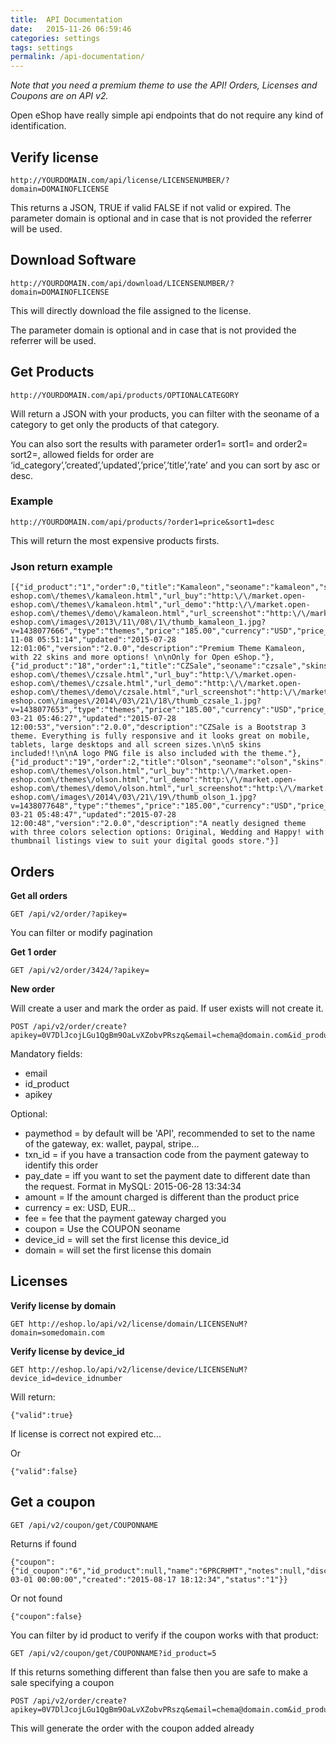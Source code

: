 ```yaml
---
title:  API Documentation 
date:   2015-11-26 06:59:46
categories: settings
tags: settings
permalink: /api-documentation/
---
```

_Note that you need a premium theme to use the API! Orders, Licenses and Coupons are on API v2._

Open eShop have really simple api endpoints that do not require any kind of identification.

## Verify license

    http://YOURDOMAIN.com/api/license/LICENSENUMBER/?domain=DOMAINOFLICENSE

This returns a JSON, TRUE if valid FALSE if not valid or expired.
The parameter domain is optional and in case that is not provided the referrer will be used.

## Download Software

    http://YOURDOMAIN.com/api/download/LICENSENUMBER/?domain=DOMAINOFLICENSE

This will directly download the file assigned to the license.

The parameter domain is optional and in case that is not provided the referrer will be used.

## Get Products

    http://YOURDOMAIN.com/api/products/OPTIONALCATEGORY

Will return a JSON with your products, you can filter with the seoname of a category to get only the products of that category.

You can also sort the results with parameter order1= sort1= and order2= sort2=, allowed fields for order are ‘id_category’,’created’,’updated’,’price’,’title’,’rate’ and you can sort by asc or desc.

### Example

    http://YOURDOMAIN.com/api/products/?order1=price&sort1=desc

This will return the most expensive products firsts.

### Json return example

    [{"id_product":"1","order":0,"title":"Kamaleon","seoname":"kamaleon","skins":"amelia,cerulean,cosmo,cyborg,flatly,journal,readable,simplex,slate,spacelab,united,yeti,bootstrap,cupid,lumen,darkly,shamrock,pinkiepie,superhero,sandstone,paper,oc","url_more":"http:\/\/market.open-eshop.com\/themes\/kamaleon.html","url_buy":"http:\/\/market.open-eshop.com\/themes\/kamaleon.html","url_demo":"http:\/\/market.open-eshop.com\/themes\/demo\/kamaleon.html","url_screenshot":"http:\/\/market.open-eshop.com\/images\/2013\/11\/08\/1\/thumb_kamaleon_1.jpg?v=1438077666","type":"themes","price":"185.00","currency":"USD","price_offer":null,"offer_valid":null,"rate":"5.00","created":"2013-11-08 05:51:14","updated":"2015-07-28 12:01:06","version":"2.0.0","description":"Premium Theme Kamaleon, with 22 skins and more options! \n\nOnly for Open eShop."},{"id_product":"18","order":1,"title":"CZSale","seoname":"czsale","skins":"original,cosmo,cyborg,readable,superhero,paper,sandstone","url_more":"http:\/\/market.open-eshop.com\/themes\/czsale.html","url_buy":"http:\/\/market.open-eshop.com\/themes\/czsale.html","url_demo":"http:\/\/market.open-eshop.com\/themes\/demo\/czsale.html","url_screenshot":"http:\/\/market.open-eshop.com\/images\/2014\/03\/21\/18\/thumb_czsale_1.jpg?v=1438077653","type":"themes","price":"185.00","currency":"USD","price_offer":null,"offer_valid":null,"rate":null,"created":"2014-03-21 05:46:27","updated":"2015-07-28 12:00:53","version":"2.0.0","description":"CZSale is a Bootstrap 3 theme. Everything is fully responsive and it looks great on mobile, tablets, large desktops and all screen sizes.\n\n5 skins included!!\n\nA logo PNG file is also included with the theme."},{"id_product":"19","order":2,"title":"Olson","seoname":"olson","skins":"original,wedding,happy","url_more":"http:\/\/market.open-eshop.com\/themes\/olson.html","url_buy":"http:\/\/market.open-eshop.com\/themes\/olson.html","url_demo":"http:\/\/market.open-eshop.com\/themes\/demo\/olson.html","url_screenshot":"http:\/\/market.open-eshop.com\/images\/2014\/03\/21\/19\/thumb_olson_1.jpg?v=1438077648","type":"themes","price":"185.00","currency":"USD","price_offer":null,"offer_valid":null,"rate":null,"created":"2014-03-21 05:48:47","updated":"2015-07-28 12:00:48","version":"2.0.0","description":"A neatly designed theme with three colors selection options: Original, Wedding and Happy! with thumbnail listings view to suit your digital goods store."}]



## Orders

**Get all orders**

    GET /api/v2/order/?apikey=

You can filter or modify pagination

**Get 1 order**

    GET /api/v2/order/3424/?apikey=

**New order**

Will create a user and mark the order as paid. If user exists will not create it.

    POST /api/v2/order/create?apikey=0V7DlJcojLGu1QgBm9OaLvXZobvPRszq&email=chema@domain.com&id_product=1

Mandatory fields:

+ email
+ id_product
+ apikey

Optional:

+ paymethod = by default will be 'API', recommended to set to the name of the gateway, ex: wallet, paypal, stripe...
+ txn_id = if you have a transaction code from the payment gateway to identify this order
+ pay_date = iff you want to set the payment date to different date than the request. Format in MySQL: 2015-06-28 13:34:34
+ amount = If the amount charged is different than the product price
+ currency = ex: USD, EUR...
+ fee = fee that the payment gateway charged you
+ coupon = Use the COUPON seoname
+ device_id = will set the first license this device_id
+ domain = will set the first license this domain


## Licenses

**Verify license by domain**

    GET http://eshop.lo/api/v2/license/domain/LICENSENuM?domain=somedomain.com

**Verify license by device_id**

    GET http://eshop.lo/api/v2/license/device/LICENSENuM?device_id=device_idnumber

Will return:

    {"valid":true} 

If license is correct not expired etc...

Or

    {"valid":false}


## Get a coupon

    GET /api/v2/coupon/get/COUPONNAME

Returns if found

    {"coupon":{"id_coupon":"6","id_product":null,"name":"6PRCRHMT","notes":null,"discount_amount":"0.000","discount_percentage":"33.000","number_coupons":"1","valid_date":"2023-03-01 00:00:00","created":"2015-08-17 18:12:34","status":"1"}}

Or not found

    {"coupon":false}

You can filter by id product to verify if the coupon works with that product:
    
    GET /api/v2/coupon/get/COUPONNAME?id_product=5

If this returns something different than false then you are safe to make a sale specifying a coupon

    POST /api/v2/order/create?apikey=0V7DlJcojLGu1QgBm9OaLvXZobvPRszq&email=chema@domain.com&id_product=1&coupon=COUPONNAME

This will generate the order with the coupon added already








